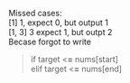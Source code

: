 Missed cases: \
[1] 1, expect 0, but output 1 \
[1, 3] 3 expect 1, but outpt 2 \
Becase forgot to write
> if target <**=** nums[start] \
> elif target <**=** nums[end]